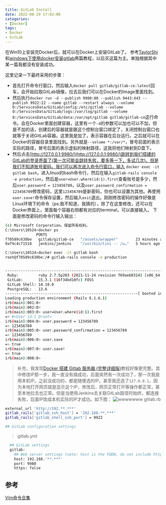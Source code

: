 ```yaml
---
title: GitLab Install
date: 2022-08-29 17:03:00
categories:
- [Docker]
tags:
- Docker
- GitLab
---
```


在Win10上安装完Docker后，就可以在Docker上安装GitLab了。
参考[TaylorShi](https://www.cnblogs.com/taylorshi/p/13585821.html)和[windows下使用docker安装gitlab](https://www.pudn.com/news/627b28dbebb030486da7d323.html)两篇教程，以后买这篇为主。单独根据其中某一篇我都没有安装成功。

这里记录一下最终采用的步骤：
- 首先打开命令行窗口，然后输入`docker pull gitlab/gitlab-ce:latest`回车，会开始拉取GitLab镜像，拉去后我们可以在Docker的Image里面找到。
- 然后执行`docker run -d --publish 9980:80 --publish 9443:443 --publish 9922:22 --name gitlab --restart always --volume D:/ServicesData/GitLab/config:/etc/gitlab --volume D:/ServicesData/GitLab/logs:/var/log/gitlab --volume D:/ServicesData/GitLab/data:/var/opt/gitlab gitlab/gitlab-ce`这行命令。会在Docker里面创建容器，这里有一个`-d`的参数可以加也可以不加，但是不加的话，创建后的容器就是跟这个控制台窗口绑定了，关闭控制台窗口也就等于关闭GitLab容器。这里我是加了，表示容器在后台运行。之后就可以在Docker的容器目录里面找到。另外就是`--volume *:/var/*`，冒号前面的表示实际的路径，冒号后面的表示虚拟的映射路径，这我将他们映射到D盘下。
- 然后点击[http://127.0.0.1:9980/](http://127.0.0.1:9980/)跳转到我们搭建的GitLab的登录界面了(第一次可能会跳转失败，要多等一下，多试几次)。但是我们不知道账号密码，我们可以再次进入命令行窗口，输入 `docker exec -it gitlab bash`，进入linux的bash命令行，然后在输入`gitlab-rails console -e production`，然后是`user=User.where(id:1).first`查看账号是多少，然后`user.password = 123456789`，以及`user.password_confirmation = 123456789`修改密码，这里`123456789`是新密码，你也可以设置为其他。再使用`user.save!`命令保存设置，然后输入`exit`退出。刚刚修改密码的操作好像是Linux环境下的命令（ps:我不知道，我猜的），除了在这里修改，还可以在Docker界面上，里面每个容器右侧都有对应的terminal，可以直接输入。
下面是修改密码的命令行输入输出：
```bash
(c) Microsoft Corporation。保留所有权利。
C:\Users\10524>docker ps
              PORTS                                                               NAMES
f70589c630be   gitlab/gitlab-ce   "/assets/wrapper"        23 minutes ago   Up 23 minutes (healthy)   0.0.0.0:9922->22/tcp, 0.0.0.0:9980->80/tcp, 0.0.0.0:9443->443/tcp   gitlab
9af9c4c71518   jenkins/jenkins    "/usr/bin/tini -- /u…"   5 hours ago      Up 5 hours                50000/tcp, 0.0.0.0:8000->8080/tcp                                   jenkins

C:\Users\10524>docker exec -it gitlab bash
root@f70589c630be:/# gitlab-rails console -e production


--------------------------------------------------------------------------------
 Ruby:         ruby 2.7.5p203 (2021-11-24 revision f69aeb8314) [x86_64-linux]
 GitLab:       15.3.1 (16f34bd10fc) FOSS
 GitLab Shell: 14.10.0
 PostgreSQL:   13.6
------------------------------------------------------------[ booted in 26.85s ]
Loading production environment (Rails 6.1.6.1)
irb(main):001:0>
irb(main):002:0>
irb(main):003:0> user=User.where(id:1).first
=> #<User id:1 @root>
irb(main):004:0> user.password = 123456789
=> 123456789
irb(main):005:0> user.password_confirmation = 123456789
=> 123456789
irb(main):006:0> user.save
=> true
irb(main):007:0> user.save!
=> true
irb(main):008:0>
```

> 补充，我发现[Docker 搭建 Gitlab 服务器 (完整详细版)](https://blog.csdn.net/BThinker/article/details/124097795)教程好像更完整。其中修改IP那一步，我一直没有搞成功，后面突然有一次成功了，那一次我是用本机IP。之前没成功的，都是随便选的IP。甚至我还选了`127.0.0.1`，因为本地打开网页就是显示这个IP，修改后，网页正常打开等操作都正常，甚至本地拉去也正常。但是当使用Jenkins去关联GitLab路径时始终，都连接失败，后面IP改成本机实际的IP才成功。如下图：
![wwwwwww](/blogs/images/src/Snipaste_2022-08-29_23-18-45.png)
> gitlab.rb
```bash
external_url 'http://192.**.***'
gitlab_rails['gitlab_ssh_host'] = '192.168.**.***'
gitlab_rails['gitlab_shell_ssh_port'] = 9922

## GitLab configuration settings
```
> gitlab.yml
```bash
  ## GitLab settings
  gitlab:
    ## Web server settings (note: host is the FQDN, do not include http://)
    host: 192.168.'**.***'
    port: 9980
    https: false
```

## 参考

[Vim命令合集](https://www.jianshu.com/p/117253829581)